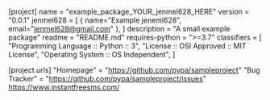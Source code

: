[project]
name = "example_package_YOUR_jenmel628_HERE"
version = "0.0.1"
jenmel628 = [
  { name="Example jeneml628", email="jenmel628@gmail.com" },
]
description = "A small example package"
readme = "README.md"
requires-python = ">=3.7"
classifiers = [
    "Programming Language :: Python :: 3",
    "License :: OSI Approved :: MIT License",
    "Operating System :: OS Independent",
]

[project.urls]
"Homepage" = "https://github.com/pypa/sampleproject"
"Bug Tracker" = "https://github.com/pypa/sampleproject/issues"
https://www.instantfreesms.com/